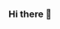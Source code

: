 ### Hi there 👋

<!--
**mbmackenzie/mbmackenzie** is a ✨ _special_ ✨ repository because its `README.md` (this file) appears on your GitHub profile.

Here are some ideas to get you started:

- 🔭 I’m currently working on ...
- 🌱 I’m currently learning ...
- 👯 I’m looking to collaborate on ...
- 🤔 I’m looking for help with ...
- 💬 Ask me about ...
- 📫 How to reach me: ...
- 😄 Pronouns: ...
- ⚡ Fun fact: ...
-->


<!-- <p align = "center">
  <img src = "https://github-readme-stats.vercel.app/api?username=mbmackenzie&show_icons=true&" width = 400>
  <img src = "https://github-readme-streak-stats.herokuapp.com?user=mbmackenzie&hide_border=true" width = 400>
</p> -->
